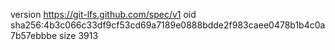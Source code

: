 version https://git-lfs.github.com/spec/v1
oid sha256:4b3c066c33df9cf53cd69a7189e0888bdde2f983caee0478b1b4c0a7b57ebbbe
size 3913
